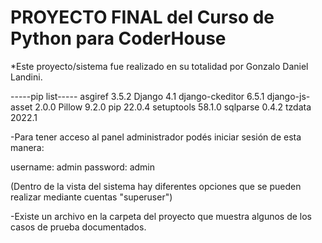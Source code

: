 # PROYECTO FINAL del Curso de Python para CoderHouse

*Este proyecto/sistema fue realizado en su totalidad por Gonzalo Daniel Landini.

-----pip list-----
asgiref         3.5.2
Django          4.1
django-ckeditor 6.5.1
django-js-asset 2.0.0
Pillow          9.2.0
pip             22.0.4
setuptools      58.1.0
sqlparse        0.4.2
tzdata          2022.1

-Para tener acceso al panel administrador podés iniciar sesión de esta manera:

username: admin
password: admin

(Dentro de la vista del sistema hay diferentes opciones que se pueden realizar mediante cuentas "superuser")

-Existe un archivo en la carpeta del proyecto que muestra algunos de los casos de prueba documentados.